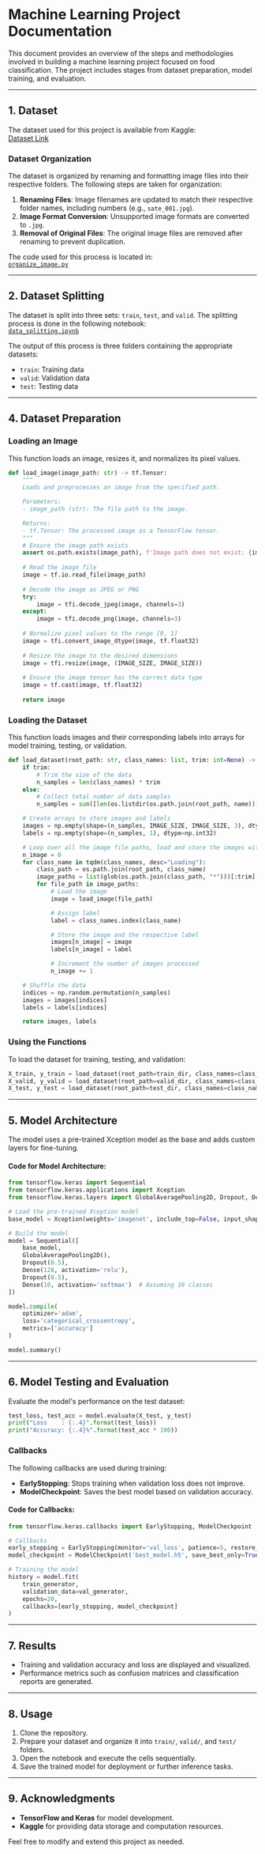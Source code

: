 # **Machine Learning Project Documentation**

This document provides an overview of the steps and methodologies involved in building a machine learning project focused on food classification. The project includes stages from dataset preparation, model training, and evaluation.

---

## **1. Dataset**

The dataset used for this project is available from Kaggle:  
[Dataset Link](https://www.kaggle.com/datasets/rizkyyk/dataset-food-classification/data)

### **Dataset Organization**

The dataset is organized by renaming and formatting image files into their respective folders. The following steps are taken for organization:
1. **Renaming Files**: Image filenames are updated to match their respective folder names, including numbers (e.g., `sate_001.jpg`).
2. **Image Format Conversion**: Unsupported image formats are converted to `.jpg`.
3. **Removal of Original Files**: The original image files are removed after renaming to prevent duplication.

The code used for this process is located in:  
[`organize_image.py`](https://github.com/NV-Bite/Develop-ML/blob/main/image_classification/organize_image.py)

---

## **2. Dataset Splitting**

The dataset is split into three sets: `train`, `test`, and `valid`. The splitting process is done in the following notebook:  
[`data_splitting.ipynb`](https://github.com/NV-Bite/Develop-ML/blob/main/image_classification/split_dataset.ipynb)

The output of this process is three folders containing the appropriate datasets:
- `train`: Training data
- `valid`: Validation data
- `test`: Testing data

---

## **4. Dataset Preparation**

### **Loading an Image**

This function loads an image, resizes it, and normalizes its pixel values.

```python
def load_image(image_path: str) -> tf.Tensor:
    """
    Loads and preprocesses an image from the specified path.

    Parameters:
    - image_path (str): The file path to the image.

    Returns:
    - tf.Tensor: The processed image as a TensorFlow tensor.
    """
    # Ensure the image path exists
    assert os.path.exists(image_path), f'Image path does not exist: {image_path}'
    
    # Read the image file
    image = tf.io.read_file(image_path)
    
    # Decode the image as JPEG or PNG
    try:
        image = tfi.decode_jpeg(image, channels=3)
    except:
        image = tfi.decode_png(image, channels=3)
    
    # Normalize pixel values to the range [0, 1]
    image = tfi.convert_image_dtype(image, tf.float32)
    
    # Resize the image to the desired dimensions
    image = tfi.resize(image, (IMAGE_SIZE, IMAGE_SIZE))
    
    # Ensure the image tensor has the correct data type
    image = tf.cast(image, tf.float32)
    
    return image
```

### **Loading the Dataset**

This function loads images and their corresponding labels into arrays for model training, testing, or validation.

```python
def load_dataset(root_path: str, class_names: list, trim: int=None) -> Tuple[np.ndarray, np.ndarray]:
    if trim:
        # Trim the size of the data
        n_samples = len(class_names) * trim
    else:
        # Collect total number of data samples
        n_samples = sum([len(os.listdir(os.path.join(root_path, name))) for name in class_names])

    # Create arrays to store images and labels
    images = np.empty(shape=(n_samples, IMAGE_SIZE, IMAGE_SIZE, 3), dtype=np.float32)
    labels = np.empty(shape=(n_samples, 1), dtype=np.int32)

    # Loop over all the image file paths, load and store the images with respective labels
    n_image = 0
    for class_name in tqdm(class_names, desc="Loading"):
        class_path = os.path.join(root_path, class_name)
        image_paths = list(glob(os.path.join(class_path, "*")))[:trim]
        for file_path in image_paths:
            # Load the image
            image = load_image(file_path)

            # Assign label
            label = class_names.index(class_name)

            # Store the image and the respective label
            images[n_image] = image
            labels[n_image] = label

            # Increment the number of images processed
            n_image += 1

    # Shuffle the data
    indices = np.random.permutation(n_samples)
    images = images[indices]
    labels = labels[indices]

    return images, labels
```

### **Using the Functions**

To load the dataset for training, testing, and validation:

```python
X_train, y_train = load_dataset(root_path=train_dir, class_names=class_names)
X_valid, y_valid = load_dataset(root_path=valid_dir, class_names=class_names)
X_test, y_test = load_dataset(root_path=test_dir, class_names=class_names)
```

---

## **5. Model Architecture**

The model uses a pre-trained Xception model as the base and adds custom layers for fine-tuning.

#### Code for Model Architecture:
```python
from tensorflow.keras import Sequential
from tensorflow.keras.applications import Xception
from tensorflow.keras.layers import GlobalAveragePooling2D, Dropout, Dense

# Load the pre-trained Xception model
base_model = Xception(weights='imagenet', include_top=False, input_shape=(224, 224, 3))

# Build the model
model = Sequential([
    base_model,
    GlobalAveragePooling2D(),
    Dropout(0.5),
    Dense(128, activation='relu'),
    Dropout(0.5),
    Dense(10, activation='softmax')  # Assuming 10 classes
])

model.compile(
    optimizer='adam',
    loss='categorical_crossentropy',
    metrics=['accuracy']
)

model.summary()
```

---

## **6. Model Testing and Evaluation**

Evaluate the model's performance on the test dataset:

```python
test_loss, test_acc = model.evaluate(X_test, y_test)
print("Loss    : {:.4}".format(test_loss))
print("Accuracy: {:.4}%".format(test_acc * 100))
```

### **Callbacks**

The following callbacks are used during training:
- **EarlyStopping**: Stops training when validation loss does not improve.
- **ModelCheckpoint**: Saves the best model based on validation accuracy.

#### Code for Callbacks:
```python
from tensorflow.keras.callbacks import EarlyStopping, ModelCheckpoint

# Callbacks
early_stopping = EarlyStopping(monitor='val_loss', patience=5, restore_best_weights=True)
model_checkpoint = ModelCheckpoint('best_model.h5', save_best_only=True, monitor='val_accuracy')

# Training the model
history = model.fit(
    train_generator,
    validation_data=val_generator,
    epochs=20,
    callbacks=[early_stopping, model_checkpoint]
)
```

---

## **7. Results**

- Training and validation accuracy and loss are displayed and visualized.
- Performance metrics such as confusion matrices and classification reports are generated.

---

## **8. Usage**

1. Clone the repository.
2. Prepare your dataset and organize it into `train/`, `valid/`, and `test/` folders.
3. Open the notebook and execute the cells sequentially.
4. Save the trained model for deployment or further inference tasks.

---

## **9. Acknowledgments**

- **TensorFlow and Keras** for model development.
- **Kaggle** for providing data storage and computation resources.

Feel free to modify and extend this project as needed.
